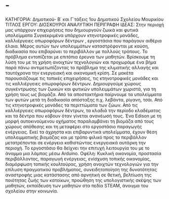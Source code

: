 # -
ΚΑΤΗΓΟΡΙΑ: Δημοτικού- Β΄ και Γ΄τάξεις 1ου Δημοτικού Σχολείου Μουρικίου ΤΙΤΛΟΣ ΕΡΓΟΥ: ΔΙΟΣΚΟΥΡΟΙ ΑΝΑΛΥΤΙΚΗ ΠΕΡΙΓΡΑΦΗ ΙΔΕΑΣ: Στην περιοχή μας υπάρχουν επιχειρήσεις που δημιουργούν  ζωικά και φυτικά υπολείμματα Συγκεκριμένα υπάρχουν κτηνοτροφικές μονάδες, καλλιέργειες οπωροφόρων δέντρων , εργοστάσια που παράγουν αιθέρια έλαια. Μέρος αυτών των υπολειμμάτων καταστρέφονται με καύση, διαδικασία που επιβαρύνει το περιβάλλον με πολλούς τρόπους.  Το πρόβλημα εντοπίζεται με επιτόπια έρευνα των μαθητών. Βρίσκουμε τη λύση του με τη χρήση ανοιχτών τεχνολογιών και προχωράμε ένα βήμα  παρά πάνω αντιμετωπίζοντας το πρόβλημα της κλιματικής αλλαγής και ταυτόχρονα την ενεργειακή και οικονομική κρίση. Σε μακέτα παρουσιάζουμε τις τοπικές επιχειρήσεις, τις κτηνοτροφικές μονάδες και τις καλλιέργειες οπωροφόρων δέντρων. Δημιουργούμε χώρους συγκέντρωσης των ζωικών και φυτικών υπολειμμάτων χωριστά, για τη χρήση τους ως βιομάζα. Από τα αποστακτήρια παίρνουμε τα υπολείμματα των φυτών μετά τη διαδικασία απόσταξης π.χ. λεβάντα, ρίγανη, τσάι. Από τις κτηνοτροφικές μονάδες τα περιττώματα των ζώων. Από τις καλλιέργειες οπωροφόρων δέντρων, τα κλαδιά την περίοδο κλαδέματος και τα δέντρα που κόβουν όταν γίνεται ανανέωσή τους. Ένα Edison με τη μορφή αυτοκινούμενου οχήματος παραλαμβάνει τη βιομάζα από τους χώρους απόθεσης και τη μεταφέρει στο εργοστάσιο παραγωγής ενέργειας. Εκεί  τα άχρηστα και επιβαρυντικά υπολείμματα, έχουν θέση υπολειμματικής βιομάζας και με τρόπο φιλικό προς το περιβάλλον μετατρέπονται σε ενέργεια καθιστώντας ενεργειακά αυτάρκη την περιοχή. Το εργοστάσιο θα δείχνει την επιτυχή λειτουργία του με το άναμμα μια λάμπας μέσω Arduino. Οφέλη: Κυκλική οικονομία, προστασία περιβάλλοντος, παραγωγή ενέργειας, ενίσχυση τοπικής οικονομίας, διαμόρφωση τοπικής κουλτούρας, χρήση ανοιχτών τεχνολογιών για την επίλυση πραγματικού προβλήματος, συνειδητοποίηση της δυνατότητας αναστροφής μιας κατάστασης από αρνητική σε θετική, βελτίωση  της ποιότητας ζωής των κατοίκων, προώθηση της υπολογιστικής σκέψης των μαθητών, εκπαίδευση των μαθητών στα πεδία STEAM, άνοιγμα του σχολείου στην κοινωνία.
